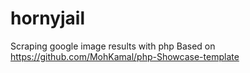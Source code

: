 # hornyjail
Scraping google image results with php
Based on https://github.com/MohKamal/php-Showcase-template
